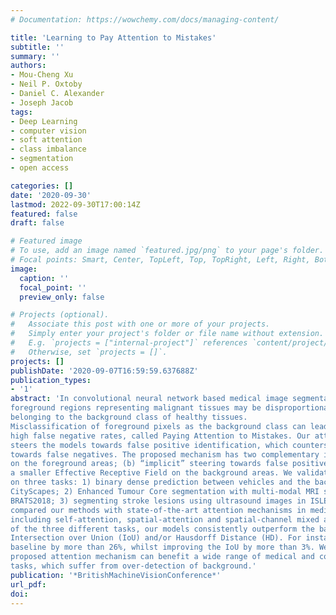 ```yaml
---
# Documentation: https://wowchemy.com/docs/managing-content/

title: 'Learning to Pay Attention to Mistakes'
subtitle: ''
summary: ''
authors:
- Mou-Cheng Xu
- Neil P. Oxtoby
- Daniel C. Alexander
- Joseph Jacob
tags:
- Deep Learning
- computer vision
- soft attention
- class imbalance
- segmentation
- open access

categories: []
date: '2020-09-30'
lastmod: 2022-09-30T17:00:14Z
featured: false
draft: false

# Featured image
# To use, add an image named `featured.jpg/png` to your page's folder.
# Focal points: Smart, Center, TopLeft, Top, TopRight, Left, Right, BottomLeft, Bottom, BottomRight.
image:
  caption: ''
  focal_point: ''
  preview_only: false

# Projects (optional).
#   Associate this post with one or more of your projects.
#   Simply enter your project's folder or file name without extension.
#   E.g. `projects = ["internal-project"]` references `content/project/deep-learning/index.md`.
#   Otherwise, set `projects = []`.
projects: []
publishDate: '2020-09-07T16:59:59.637688Z'
publication_types:
- '1'
abstract: 'In convolutional neural network based medical image segmentation, the periphery of
foreground regions representing malignant tissues may be disproportionately assigned as
belonging to the background class of healthy tissues. 
Misclassification of foreground pixels as the background class can lead to high false negative detection rates. In this paper, we propose a novel attention mechanism to directly address such
high false negative rates, called Paying Attention to Mistakes. Our attention mechanism
steers the models towards false positive identification, which counters the existing bias
towards false negatives. The proposed mechanism has two complementary implementations: (a) “explicit” steering of the model to attend to a larger Effective Receptive Field
on the foreground areas; (b) “implicit” steering towards false positives, by attending to
a smaller Effective Receptive Field on the background areas. We validated our methods
on three tasks: 1) binary dense prediction between vehicles and the background using
CityScapes; 2) Enhanced Tumour Core segmentation with multi-modal MRI scans in
BRATS2018; 3) segmenting stroke lesions using ultrasound images in ISLES2018. We
compared our methods with state-of-the-art attention mechanisms in medical imaging,
including self-attention, spatial-attention and spatial-channel mixed attention. Across all
of the three different tasks, our models consistently outperform the baseline models in
Intersection over Union (IoU) and/or Hausdorff Distance (HD). For instance, in the second task, the “explicit” implementation of our mechanism reduces the HD of the best
baseline by more than 26%, whilst improving the IoU by more than 3%. We believe our
proposed attention mechanism can benefit a wide range of medical and computer vision
tasks, which suffer from over-detection of background.'
publication: '*BritishMachineVisionConference*'
url_pdf:
doi:
---
```

